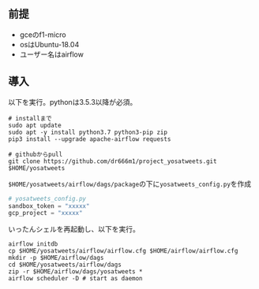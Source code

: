 ## 前提
- gceのf1-micro
- osはUbuntu-18.04
- ユーザー名はairflow

## 導入
以下を実行。pythonは3.5.3以降が必須。
```
# installまで
sudo apt update
sudo apt -y install python3.7 python3-pip zip
pip3 install --upgrade apache-airflow requests

# githubからpull
git clone https://github.com/dr666m1/project_yosatweets.git $HOME/yosatweets
```
`$HOME/yosatweets/airflow/dags/package`の下に`yosatweets_config.py`を作成
```yosatweets_config.py
# yosatweets_config.py
sandbox_token = "xxxxx"
gcp_project = "xxxxx"
```

いったんシェルを再起動し、以下を実行。
```
airflow initdb
cp $HOME/yosatweets/airflow/airflow.cfg $HOME/airflow/airflow.cfg
mkdir -p $HOME/airflow/dags
cd $HOME/yosatweets/airflow/dags
zip -r $HOME/airflow/dags/yosatweets *
airflow scheduler -D # start as daemon
```

